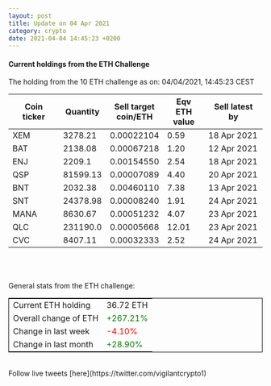 ```yaml
---
layout: post
title: Update on 04 Apr 2021
category: crypto
date: 2021-04-04 14:45:23 +0200
---
```

<!-- Global site tag (gtag.js) - Google Analytics -->
<script async src="https://www.googletagmanager.com/gtag/js?id=UA-103831149-5"></script>
<script>
  window.dataLayer = window.dataLayer || [];
  function gtag(){dataLayer.push(arguments);}
  gtag('js', new Date());

  gtag('config', 'UA-103831149-5');
</script>


#### Current holdings from the ETH Challenge

The holding from the 10 ETH challenge as on: 04/04/2021, 14:45:23 CEST

|Coin ticker|Quantity|Sell target<br>coin/ETH|Eqv ETH<br>value|Sell latest by|
|-----------|--------|-----------|-----------|--------------|
XEM|3278.21|  0.00022104|0.59|18 Apr 2021|
BAT|2138.08|  0.00067218|1.20|12 Apr 2021|
ENJ|2209.1|  0.00154550|2.54|18 Apr 2021|
QSP|81599.13|  0.00007089|4.40|20 Apr 2021|
BNT|2032.38|  0.00460110|7.38|13 Apr 2021|
SNT|24378.98|  0.00008240|1.91|24 Apr 2021|
MANA|8630.67|  0.00051232|4.07|23 Apr 2021|
QLC|231190.0|  0.00005668|12.01|23 Apr 2021|
CVC|8407.11|  0.00032333|2.52|24 Apr 2021|

<br>
<br>
<br>
General stats from the ETH challenge:

<table style="border:1px solid black;margin-left:auto;margin-right:auto;">
	<tbody>
	<tr>
		<td>Current ETH holding</td>
		<td>     36.72 ETH</td>
	</tr>
	<tr>
		<td>Overall change of ETH</td>
		<td><font color="green">+267.21%</font></td>
	</tr>
	<tr>
		<td>Change in last week</td>
		<td><font color="red">-4.10%</font></td>
	</tr>
	<tr>
		<td>Change in last month</td>
		<td><font color="green">+28.90%</font></td>
	</tr>
	</tbody>
</table>

<br>
Follow live tweets [here](https://twitter.com/vigilantcrypto1)
<br>
<br>